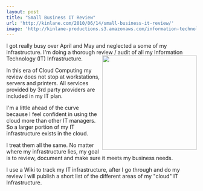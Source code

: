 ```yaml
---
layout: post
title: "Small Business IT Review"
url: 'http://kinlane.com/2010/06/14/small-business-it-review/'
image: 'http://kinlane-productions.s3.amazonaws.com/information-technology/ITmanagement2.jpg'
---
```


I got really busy over April and May and neglected a some of my infrastructure. I'm doing a thorough review / audit of all my Information Technology (IT) Infrastructure.<img class="alignnone c1" title="IT Management" src="http://kinlane-productions.s3.amazonaws.com/information-technology/ITmanagement2.jpg" alt="" width="250" align="right" />

In this era of Cloud Computing my review does not stop at workstations, servers and printers. All services provided by 3rd party providers are included in my IT plan.

I'm a little ahead of the curve because I feel confident in using the cloud more than other IT managers. So a larger portion of my IT infrastructure exists in the cloud.

I treat them all the same. No matter where my infrastructure lies, my goal is to review, document and make sure it meets my business needs.

I use a Wiki to track my IT infrastructure, after I go through and do my review I will publish a short list of the different areas of my "cloud" IT Infrastructure.